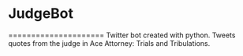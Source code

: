 # JudgeBot
=====================
Twitter bot created with python. Tweets quotes from the judge in Ace Attorney: Trials and Tribulations.
